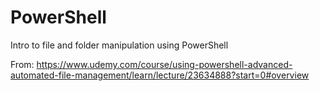 # PowerShell
Intro to file and folder manipulation using PowerShell

From: https://www.udemy.com/course/using-powershell-advanced-automated-file-management/learn/lecture/23634888?start=0#overview
